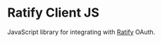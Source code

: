 # Ratify Client JS
JavaScript library for integrating with [Ratify](https://ratify.daystram.com) OAuth.
